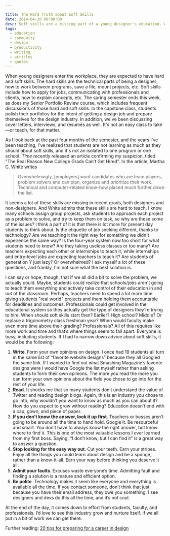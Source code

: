 ```yaml
---

title: The Hard Truth about Soft Skills
date: 2014-04-20 00:00:00
desc: Soft skills are a missing part of a young designer's education. What do they need to know? And how can they find out sooner?
tags:
  - education
  - community
  - design
  - productivity
  - writing
  - articles
  - quotes
---
```


When young designers enter the workplace, they are expected to have hard and soft skills. The hard skills are the technical parts of being a designer; how to work between programs, save a file, mount projects, etc. Soft skills include how to apply for jobs, communicating with professionals and clients, how to explain concepts, etc. The spring semester ends this week, as does my Senior Portfolio Review course, which includes frequent discussions of those hard and soft skills. In the capstone class, students polish their portfolios for the intent of getting a design job and prepare themselves for the design industry. In addition, we've been discussing cover letters, interviews, and résumés as well. It's not an easy class to take—or teach, for that matter.

As I look back at the past four months of the semester, and the years I've been teaching, I've realized that students are not learning as much as they should about soft skills, and it's not an isolated to one program or one school. _Time_ recently released an article confirming my suspicion, titled "The Real Reason New College Grads Can’t Get Hired". In the article, Martha C. White writes

> Overwhelmingly, [employers] want candidates who are team players, problem solvers and can plan, organize and prioritize their work. Technical and computer-related know-how placed much further down the list.

It seems a lot of these skills are missing in recent grads, both designers and non-designers. And White admits that these skills are hard to teach. I know many schools assign group projects, ask students to approach each project as a problem to solve, and try to keep them on task, so why are these some of the issues? I think a part of it is that there is lot more for present day students to think about. Is the etiquette of job seeking different, thanks to technology? Are we teaching it the right way for something we didn't experience the same way? Is the four-year system now too short for what students need to know? Are they taking useless classes or too many? Are teachers expecting each other or internships to teach it, while internships and entry-level jobs are expecting teachers to teach it? Are students of generation Y just lazy? Or overwhelmed? I ask myself a lot of these questions, and frankly, I'm not sure what the best solution is.

I can say or hope, though, that if we all did a bit to solve the problem, we actually could. Maybe, students could realize that schools/jobs aren't going to teach them everything and actively take control of their education in and out of the classroom. Perhaps, teachers need to spend a lot more time giving students "real world" projects and them holding them accountable for deadlines and outcomes. Professionals could get involved in the educational system so they actually get the type of designers they're trying to hire. When should soft skills start then? Earlier? High school? Middle? Or replace a trigonometry class freshman year? When would faculty make even more time above their grading? Professionals? All of this requires like more work and time and that’s where things seem to fall apart. Everyone is busy, including students. If I had to narrow down advice about soft skills, it would be the following:

1. **Write**. Form your own opinions on design. I once had 19 students all turn in the same list of “favorite website designs” because they all Googled the same link. If I wanted to find out what Smashing Magazine’s favorite designs were I would have Google the list myself rather than asking students to form their own opinions. The more you read the more you can form your own opinions about the field you chose to go into for the rest of your life.
2. **Read**. It shocks me that so many students don’t understand the value of Twitter and reading design blogs. Again, this is an industry you chose to go into, why wouldn’t you want to know as much as you can about it? How do you expect to grow without reading? Education doesn’t end with a cap, gown, and piece of paper.
3. **If you don’t know the answer, look it up first**. Teachers or bosses aren’t going to be around all the time to hand hold. Google it. Be resourceful and smart. You don’t have to always know the right answer, but know where to find it. This is one of the most valuable lessons I ever learned from my first boss. Saying, “I don’t know, but I can find it” is a great way to answer a question.
4. **Stop looking for the easy way out**. Cut your teeth. Earn your stripes. Enjoy all the things you could learn about design and be a sponge, rather than a know-it-all. Earn your way before thinking you deserve it all.
5. **Admit your faults**. Excuses waste everyone’s time. Admitting fault and finding a solution is a mature and efficient option.
6. **Be polite**. Technology makes it seem like everyone and everything is available all the time. If you contact someone, don’t think that just because you have their email address, they owe you something. I see designers and devs do this all the time, and it’s not cool.

At the end of the day, it comes down to effort from students, faculty, and professionals. I’d love to see this industry grow and nurture itself. If we all put in a bit of work we can get there.

Further reading: [20 tips for preparing for a career in design](https://www.studentguidewebdesign.com/20-tips-on-preparing-for-a-career-in-design/)
